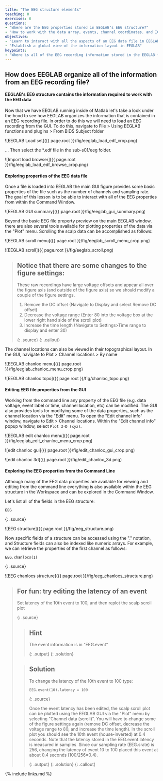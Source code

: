 ```yaml
---
title: "The EEG structure elements"
teaching: 0
exercises: 0
questions:
- "Where are the EEG properties stored in EEGLAB's EEG structure?"
- "How to work with the data array, events, channel coordinates, and ICA related fields"
objectives:
- "Learn to interact with all the aspects of an EEG data file in EEGLAB"
- "Establish a global view of the information layout in EEGLAB"
keypoints:
- "Where is all of the EEG recording information stored in the EEGLAB file structure?"
---
```

## How does EEGLAB organize all of the information from an EEG recording file?

#### **EEGLAB's EEG structure contains the information required to work with the EEG data**

Now that we have EEGLAB running inside of Matlab let's take a look under the hood to see how EEGLAB organizes the information that is contained in an EEG recording file. In order to do this we will need to load an EEG recording from the GUI. To do this, navigate to File > Using EEGLAB functions and plugins > From BIDS Subject folder

![EEGLAB Load set]({{ page.root }}/fig/eeglab_load_edf_crop.png)

... Then select the *.edf file in the sub-s01/eeg folder.

![Import load browser]({{ page.root }}/fig/eeglab_load_edf_browse_crop.png)

#### **Exploring properties of the EEG data file**

Once a file is loaded into EEGLAB the main GUI figure provides some basic properties of the file such as the number of channels and sampling rate. The goal of this lesson is to be able to interact with all of the EEG properties from within the Command Window.

![EEGLAB GUI summary]({{ page.root }}/fig/eeglab_gui_summary.png)

Beyond the basic EEG file property preview on the main EEGLAB window, there are also several tools available for plotting properties of the data via the "Plot" menu. Scrolling the scalp data can be accomplished as follows:

![EEGLAB scroll menu]({{ page.root }}/fig/eeglab_scroll_menu_crop.png)

![EEGLAB scroll]({{ page.root }}/fig/eeglab_scroll.png)

> ## Notice that there are some changes to the figure settings:
> These raw recordings have large voltage offsets and appear all over the figure axis (and outside of the figure axis) so we should modify a couple of the figure settings.
> 1. Remove the DC offset (Navigate to Display and select Remove DC offset)
> 2. Decrease the voltage range (Enter 80 into the voltage box at the lower right hand side of the scroll plot)
> 3. Increase the time length (Navigate to Settings>Time range to display and enter 30)
>
> {: .source}
{: .callout}

The channel locations can also be viewed in their topographical layout. In the GUI, navigate to Plot > Channel locations > By name
 
![EEGLAB chanloc menu]({{ page.root }}/fig/eeglab_chanloc_menu_crop.png)

![EEGLAB chanloc topo]({{ page.root }}/fig/chanloc_topo.png)

#### **Editing EEG file properties from the GUI**

Working from the command line any property of the EEG file (e.g. data voltage, event label or time, channel location, etc) can be modified. The GUI also provides tools for modifying some of the data properties, such as the channel location via the "Edit" menu. To open the "Edit channel info" window, navigate to Edit > Channel locations. Within the "Edit channel info" popup window, select `Plot 3-D (xyz)`.

![EEGLAB edit chanloc menu]({{ page.root }}/fig/eeglab_edit_chanloc_menu_crop.png)

![edit chanloc gui]({{ page.root }}/fig/edit_chanloc_gui_crop.png)

![edit chanloc 3d]({{ page.root }}/fig/edit_chanloc_3d.png)

#### **Exploring the EEG properties from the Command Line**
Although many of the EEG data properties are available for viewing and editing from the command line everything is also available within the EEG structure in the Workspace and can be explored in the Command Window.

Let's list all of the fields in the EEG structure:
~~~
EEG
~~~
{: .source}

![EEG structure]({{ page.root }}/fig/eeg_structure.png)

Now specific fields of a structure can be accessed using the "." notation, and Structure fields can also be indexed like numeric arrays. For example, we can retrieve the properties of the first channel as follows:

~~~
EEG.chanlocs(1)
~~~
{: .source}

![EEG chanlocs structure]({{ page.root }}/fig/eeg_chanlocs_structure.png)


> ## For fun: try editing the latency of an event
>
> Set latency of the 10th event to 100, and then replot the scalp scroll plot
>
> {: .source}
>
>> ## Hint
>>
>> The event information is in "EEG.event"
>>
>> {: .output}
>{: .solution}
>
>> ## Solution
>> 
>> To change the latency of the 10th event to 100 type: 
>> ~~~
>>EEG.event(10).latency = 100
>>~~~
>>{: .source}
>>
>>Once the event latency has been edited, the scalp scroll plot can be plotted using the EEGLAB GUI via the "Plot" menu by selecting "Channel data (scroll)". You will have to change some of the figure settings again (remove DC offset, decrease the voltage range to 80, and increase the time length). In the scroll plot you should see the 10th event (house-inverted) at 0.4 seconds.
>>Note that the latency stored in the EEG.event.latency is measured in samples. Since our sampling rate (EEG.srate) is 256, changing the latency of event 10 to 100 placed this event at about 0.4 seconds (100/256=0.4).
>>
>> {: .output}
>{: .solution}
{: .callout}


{% include links.md %}

